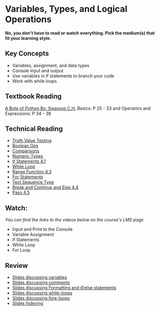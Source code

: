 # Variables, Types, and Logical Operations

**No, you don't have to read or watch everything. Pick the medium(s) that fit
your learning style.**

## Key Concepts

- Variables, assignment, and data types
- Console input and output
- Use variables in If statements to branch your code
- Work with while loops

## Textbook Reading

[A Byte of Python By: Swaroop C.H.](https://open.umn.edu/opentextbooks/textbooks/a-byte-of-python) Basics: P 25 - 33
and Operators and Expressions: P 34 - 38

## Technical Reading

- [Truth Value Testing](https://docs.python.org/3/library/stdtypes.html#truth-value-testing) 
- [Boolean Ops](https://docs.python.org/3/library/stdtypes.html#boolean-operations-and-or-not)
- [Comparisons](https://docs.python.org/3/library/stdtypes.html#comparisons)
- [Numeric Types](https://docs.python.org/3/library/stdtypes.html#numeric-types-int-float-complex)
- [If Statements 4.1](https://docs.python.org/3/tutorial/controlflow.html#if-statements)
- [While Loop](https://wiki.python.org/moin/WhileLoop)
- [Range Function 4.3](https://docs.python.org/3/tutorial/controlflow.html#the-range-function)
- [For Statements](https://wiki.python.org/moin/ForLoop) 
- [Text Sequence Type](https://docs.python.org/3/library/stdtypes.html#text-sequence-type-str)
- [Break and Continue and Else 4.4](https://docs.python.org/3/tutorial/controlflow.html#break-and-continue-statements-and-else-clauses-on-loops)
- [Pass 4.5](https://docs.python.org/3/tutorial/controlflow.html#pass-statements) 
  
## Watch:

*You can find the links to the videos below on the course's LMS page*

- Input and Print to the Console 
- Variable Assignment 
- If Statements 
- While Loop 
- For Loop 

## Review

- [Slides discussing variables](https://docs.google.com/presentation/d/1IgQqtiNDciY9Gjq3nmxchwS0OEJoPinDbbglX4laHmQ/edit?usp=sharing)
- [Slides discussing comments](https://docs.google.com/presentation/d/17aG8DyEcXIib7mD8mtfo1jQl65NOTjaK8Cu4um4pzrE/edit?usp=sharing)
- [Slides discussing Formatting and if/else statements](https://docs.google.com/presentation/d/1ImHerq0MdGd3E6DLPHCDlcblKnclflsnIES7YVsW-nI/edit?usp=sharing)
- [Slides discussing while-loops](https://docs.google.com/presentation/d/1S4h8kPw3bnpPE_tE8wJVuz52wwf9Swxk_bY8CezyX8s/edit?usp=sharing)
- [Slides discussing fore-loops](https://docs.google.com/presentation/d/1HZDMdgB7LVsR9B1jmAkP6YrnZw2vkeV_5Qe_yulDr94/edit?usp=sharing)
- [Slides Indexing](https://docs.google.com/presentation/d/19-jPTDO8i7sk281B6rpdO7JCtTOrwvZzzhj2s3G14pg/edit?usp=sharing) 
  